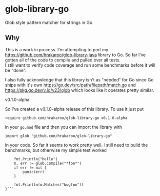 # glob-library-go

Glob style pattern matcher for strings in Go.

## Why

This is a work in process.  I'm attempting to port my 
https://github.com/hrakaroo/glob-library-java library
to Go.  So far I've gotten all of the code to compile and pulled over all tests.  
I still want to verify code coverage and run some benchmarks before
it will be "done".

I also fully acknowledge that this library isn't as "needed" for Go since Go ships
with it's own https://go.dev/src/path/filepath/match.go and https://pkg.go.dev/v.io/v23/glob 
which looks like it operates pretty similar.

v0.1.0-alpha

So I've created a v0.1.0-alpha release of this library. To use it just put

`require github.com/hrakaroo/glob-library-go v0.1.0-alpha`

in your `go.mod` file and then you can import the library with

`import glob "github.com/hrakaroo/glob-library-go"`

in your code.  So far it seems to work pretty well.  I still need to build the
benchmarks, but otherwise my simple test worked

```func main() {
	fmt.Println("hello")
	m, err := glob.Compile("*foo*")
	if err != nil {
		panic(err)
	}

	fmt.Println(m.Matches("bogfoo"))
}```
